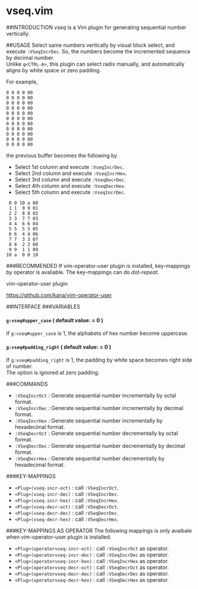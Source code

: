 # vseq.vim

##INTRODUCTION
*vseq* is a Vim plugin for generating sequential number vertically.  

##USAGE
Select same numbers vertically by visual block select, and execute `:VSeqIncrDec`. So, the numbers become the incremented sequence by decimal number.  
Unlike `g<CTRL-A>`, this plugin can select radix manually, and automatically aligns by white space or zero padding.

For example,  

```
0 0 0 0 00
0 0 0 0 00
0 0 0 0 00
0 0 0 0 00
0 0 0 0 00
0 0 0 0 00
0 0 0 0 00
0 0 0 0 00
0 0 0 0 00
0 0 0 0 00
0 0 0 0 00
```

the previous buffer becomes the following by   

- Select 1st column and execute `:VseqIncrDec`.
- Select 2nd column and execute `:VseqIncrHex`.
- Select 3rd column and execute `:VseqDecrDec`.
- Select 4th column and execute `:VseqDecrHex`.
- Select 5th column and execute `:VseqIncrDec`.

```
 0 0 10 a 00
 1 1  9 9 01
 2 2  8 8 02
 3 3  7 7 03
 4 4  6 6 04
 5 5  5 5 05
 6 6  4 4 06
 7 7  3 3 07
 8 8  2 2 08
 9 9  1 1 09
10 a  0 0 10
```

###RECOMMENDED
If vim-operator-user plugin is installed, key-mappings by operator is avaliable. The key-mappings can do *dot-repeat*.

vim-operator-user plugin

https://github.com/kana/vim-operator-user


##INTERFACE
###VARIABLES
#### `g:vseq#upper_case` ( default value: = 0 )

If `g:vseq#upper_case` is 1, the alphabets of hex number become uppercase.  


#### `g:vseq#padding_right` ( default value: = 0 )

If `g:vseq#padding_right` is 1, the padding by white space becomes right side of number.  
The option is ignored at zero padding.  


###COMMANDS
- `:VSeqIncrOct` : Generate sequential number incrementally by octal format.
- `:VSeqIncrDec` : Generate sequential number incrementally by decimal format.
- `:VSeqIncrHex` : Generate sequential number incrementally by hexadecimal format.
- `:VSeqDecrOct` : Generate sequential number decrementally by octal format.
- `:VSeqDecrDec` : Generate sequential number decrementally by decimal format.
- `:VSeqDecrHex` : Generate sequential number decrementally by hexadecimal format.

###KEY-MAPPINGS
- `<Plug>(vseq-incr-oct)` : call `:VSeqIncrOct`.  
- `<Plug>(vseq-incr-dec)` : call `:VSeqIncrDec`.
- `<Plug>(vseq-incr-hex)` : call `:VSeqIncrHex`.
- `<Plug>(vseq-decr-oct)` : call `:VSeqDecrOct`.  
- `<Plug>(vseq-decr-dec)` : call `:VSeqDecrDec`.
- `<Plug>(vseq-decr-hex)` : call `:VSeqDecrHex`.

###KEY-MAPPINGS AS OPERATOR
The following mappings is only avaibale when vim-operator-user plugin is installed.  

- `<Plug>(operatorvseq-incr-oct)` : call `:VSeqIncrOct` as operator.  
- `<Plug>(operatorvseq-incr-dec)` : call `:VSeqIncrDec` as operator.
- `<Plug>(operatorvseq-incr-hex)` : call `:VSeqIncrHex` as operator.
- `<Plug>(operatorvseq-decr-oct)` : call `:VSeqDecrOct` as operator.  
- `<Plug>(operatorvseq-decr-dec)` : call `:VSeqDecrDec` as operator.
- `<Plug>(operatorvseq-decr-hex)` : call `:VSeqDecrHex` as operator.
